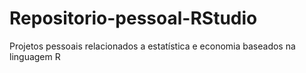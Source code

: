 # Repositorio-pessoal-RStudio
Projetos pessoais relacionados a estatística e economia baseados na linguagem R
